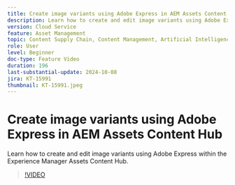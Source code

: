```yaml
---
title: Create image variants using Adobe Express in AEM Assets Content Hub
description: Learn how to create and edit image variants using Adobe Express within the Experience Manager Assets Content Hub.
version: Cloud Service
feature: Asset Management
topic: Content Supply Chain, Content Management, Artificial Intelligence
role: User
level: Beginner
doc-type: Feature Video
duration: 196
last-substantial-update: 2024-10-08
jira: KT-15991
thumbnail: KT-15991.jpeg
---
```


# Create image variants using Adobe Express in AEM Assets Content Hub

Learn how to create and edit image variants using Adobe Express within the Experience Manager Assets Content Hub.

>[!VIDEO](https://video.tv.adobe.com/v/3435003/?learn=on)

